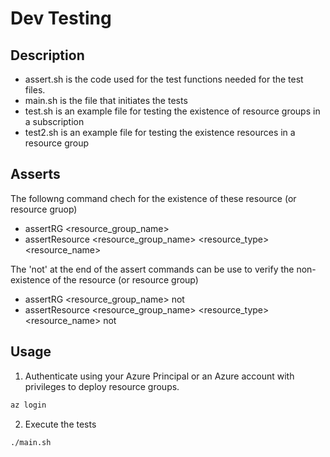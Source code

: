 # Dev Testing

## Description

- assert.sh is the code used for the test functions needed for the test files.
- main.sh is the file that initiates the tests
- test.sh is an example file for testing the existence of resource groups in a subscription
- test2.sh is an example file for testing the existence resources in a resource group
 
## Asserts

The followng command chech for the existence of these resource (or resource gruop)
- assertRG \<resource_group_name\>
- assertResource \<resource_group_name\> \<resource_type\> \<resource_name\>

The 'not' at the end of the assert commands can be use to verify the non-existence of the resource (or resource group)
- assertRG \<resource_group_name\> not
- assertResource \<resource_group_name\> \<resource_type\> \<resource_name\> not

## Usage

1. Authenticate using your Azure Principal or an Azure account with privileges to deploy resource groups.

``` bash
az login
```

2. Execute the tests

``` bash
./main.sh
```